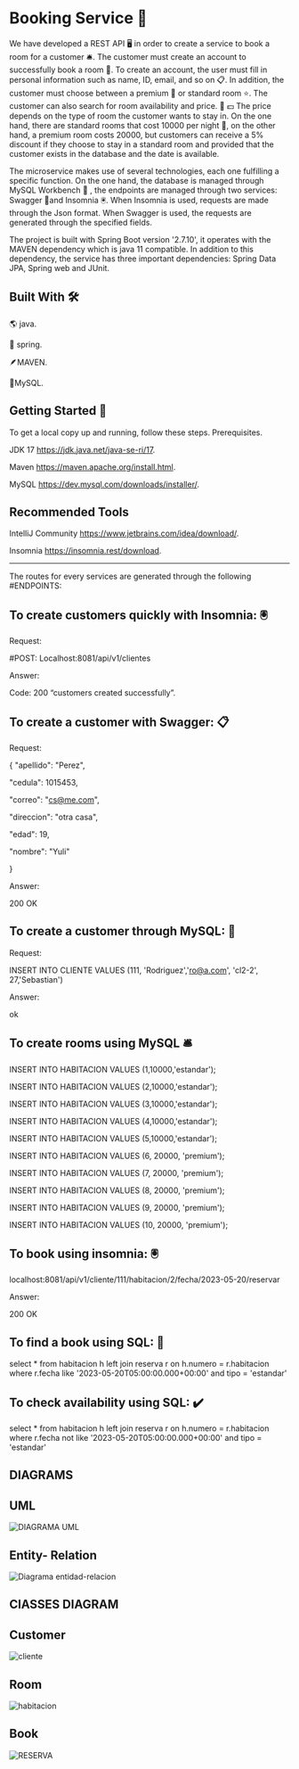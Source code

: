 # Booking Service :hotel:
We have developed a REST API 🖥️ in order to create a service to book a room for a customer 🛎️. The customer must create an account to successfully book a room 📖. To create an account, the user must fill in personal information such as name, ID, email, and so on 📋. In addition, the customer must choose between a premium 🌟 or standard room ⭐. The customer can also search for room availability and price. 📆 💵 The price depends on the type of room the customer wants to stay in. On the one hand, there are standard rooms that cost 10000 per night 🌃, on the other hand, a premium room costs 20000, but customers can receive a 5% discount if they choose to stay in a standard room and provided that the customer exists in the database and the date is available.


The microservice makes use of several technologies, each one fulfilling a specific function. On the one hand, the database is managed through MySQL Workbench 🐬 , the endpoints are managed through two services: Swagger 🔖and Insomnia 🖲️. When Insomnia is used, requests are made through the Json format. When Swagger is used, the requests are generated through the specified fields.


The project is built with Spring Boot version '2.7.10', it operates with the MAVEN dependency which is java 11 compatible. In addition to this dependency, the service has three important dependencies: Spring Data JPA, Spring web and JUnit.


## Built With 🛠️
🌎 java.

🥬 spring.

🪶MAVEN.

🐬MySQL.

## Getting Started 🚙

To get a local copy up and running, follow these steps.
Prerequisites.

JDK 17 https://jdk.java.net/java-se-ri/17.

Maven https://maven.apache.org/install.html.

MySQL https://dev.mysql.com/downloads/installer/.


## Recommended Tools
IntelliJ Community https://www.jetbrains.com/idea/download/.

Insomnia https://insomnia.rest/download.

____________________________________________________________________________________________________

The routes for every services are generated through the following #ENDPOINTS:

## To create customers quickly with Insomnia: :trackball:	

Request: 

#POST: Localhost:8081/api/v1/clientes

Answer:

Code: 200 “customers created successfully”.


## To create a customer with Swagger: :clipboard:	

Request:

{
  "apellido": "Perez",
  
  "cedula": 1015453,


"correo": "cs@me.com",

"direccion": "otra casa",

"edad": 19,

"nombre": "Yuli"

}

Answer:

200 OK

## To create a customer through MySQL: 🐬

Request: 

INSERT INTO CLIENTE VALUES (111, 'Rodriguez','ro@a.com', 'cl2-2', 27,'Sebastian') 

Answer: 

ok


## To create rooms using MySQL :bellhop_bell:	

INSERT INTO HABITACION VALUES (1,10000,'estandar');

INSERT INTO HABITACION VALUES (2,10000,'estandar');

INSERT INTO HABITACION VALUES (3,10000,'estandar');

INSERT INTO HABITACION VALUES (4,10000,'estandar');

INSERT INTO HABITACION VALUES (5,10000,'estandar');

INSERT INTO HABITACION VALUES (6, 20000, 'premium');

INSERT INTO HABITACION VALUES (7, 20000, 'premium');

INSERT INTO HABITACION VALUES (8, 20000, 'premium');

INSERT INTO HABITACION VALUES (9, 20000, 'premium');

INSERT INTO HABITACION VALUES (10, 20000, 'premium');


## To book using insomnia: :trackball: 

localhost:8081/api/v1/cliente/111/habitacion/2/fecha/2023-05-20/reservar

Answer:

200 OK

## To find a book using SQL: 📆

select  * from habitacion h
left join reserva  r
on h.numero = r.habitacion
where r.fecha like '2023-05-20T05:00:00.000+00:00'
and tipo = 'estandar'

## To check availability using  SQL: ✔️
select  * from habitacion h
left join reserva  r
on h.numero = r.habitacion
where r.fecha not like '2023-05-20T05:00:00.000+00:00'
and tipo = 'estandar'


## DIAGRAMS
## UML 


![DIAGRAMA UML](https://github.com/sebastian1695/repositoryReservas/assets/119948037/285b3a14-00fd-4412-a4d2-b2137bb095cf)

## Entity- Relation

![Diagrama entidad-relacion](https://github.com/sebastian1695/repositoryReservas/assets/119948037/296bfea0-bef2-41f3-bf40-5450462159f4)

## ClASSES DIAGRAM 

## Customer
![cliente](https://github.com/sebastian1695/repositoryReservas/assets/119948037/8d87924c-96c5-4299-87a5-4d07bee26fe4)

## Room 

![habitacion](https://github.com/sebastian1695/repositoryReservas/assets/119948037/15f47eac-c9bf-4d2b-aa19-4d5064c05c51)

## Book
![RESERVA](https://github.com/sebastian1695/repositoryReservas/assets/119948037/a4343c73-3ac6-45d8-a058-d2bebfdbfdd5)



